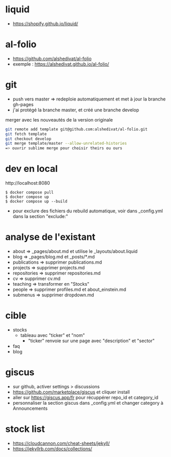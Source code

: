 liquid
======
- https://shopify.github.io/liquid/

al-folio
========
- https://github.com/alshedivat/al-folio
- exemple : https://alshedivat.github.io/al-folio/

git
===
- push vers master => redeploie automatiquement et met à jour la branche gh-pages
- j'ai protégé la branche master, et créé une branche develop

merger avec les nouveautés de la version originale
```bash
git remote add template git@github.com:alshedivat/al-folio.git
git fetch template
git checkout develop
git merge template/master --allow-unrelated-histories
=> ouvrir sublime merge pour choisir theirs ou ours
```


dev en local
============
http://localhost:8080
```
$ docker compose pull
$ docker compose up
$ docker compose up --build
```

- pour exclure des fichiers du rebuild automatique, voir dans \_config.yml dans la section "exclude:"



analyse de l'existant
=====================
- about             => _pages/about.md et utilise le _layouts/about.liquid
- blog              => _pages/blog.md et _posts/*.md
- publications      => supprimer publications.md
- projects          => supprimer projects.md
- repositories      => supprimer repositories.md
- cv                => supprimer cv.md
- teaching          => transformer en "Stocks"
- people            => supprimer profiles.md et about_einstein.md
- submenus          => supprimer dropdown.md





cible
=====
- stocks
    - tableau avec "ticker" et "nom"
        - "ticker" renvoie sur une page avec "description" et "sector"
- faq
- blog


giscus
======
- sur github, activer settings > discussions
- https://github.com/marketplace/giscus et cliquer install
- aller sur https://giscus.app/fr pour récuppérer repo_id et category_id
- personnaliser la section giscus dans \_config.yml et changer category à Announcements


stock list
==========
- https://cloudcannon.com/cheat-sheets/jekyll/
- https://jekyllrb.com/docs/collections/

